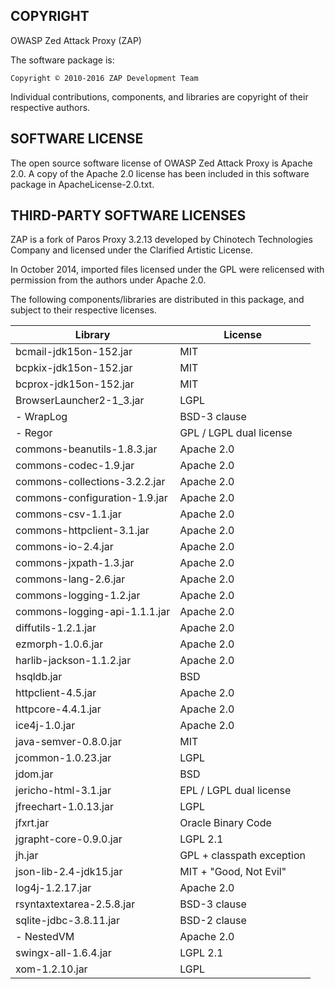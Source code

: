 COPYRIGHT
---------

OWASP Zed Attack Proxy (ZAP)

The software package is:

    Copyright © 2010-2016 ZAP Development Team

Individual contributions, components, and libraries are copyright of their
respective authors.

SOFTWARE LICENSE
----------------

The open source software license of OWASP Zed Attack Proxy is Apache 2.0.
A copy of the Apache 2.0 license has been included in this software package
in ApacheLicense-2.0.txt.

THIRD-PARTY SOFTWARE LICENSES
-----------------------------

ZAP is a fork of Paros Proxy 3.2.13 developed by Chinotech Technologies Company
and licensed under the Clarified Artistic License.

In October 2014, imported files licensed under the GPL were relicensed with
permission from the authors under Apache 2.0.

The following components/libraries are distributed in this package,
and subject to their respective licenses.

| Library                       | License                   |
|-------------------------------|---------------------------|
| bcmail-jdk15on-152.jar        | MIT                       |
| bcpkix-jdk15on-152.jar        | MIT                       |
| bcprox-jdk15on-152.jar        | MIT                       |
| BrowserLauncher2-1_3.jar      | LGPL                      |
| - WrapLog                     | BSD-3 clause              |
| - Regor                       | GPL / LGPL dual license   |
| commons-beanutils-1.8.3.jar   | Apache 2.0                |
| commons-codec-1.9.jar         | Apache 2.0                |
| commons-collections-3.2.2.jar | Apache 2.0                |
| commons-configuration-1.9.jar | Apache 2.0                |
| commons-csv-1.1.jar           | Apache 2.0                |
| commons-httpclient-3.1.jar    | Apache 2.0                |
| commons-io-2.4.jar            | Apache 2.0                |
| commons-jxpath-1.3.jar        | Apache 2.0                |
| commons-lang-2.6.jar          | Apache 2.0                |
| commons-logging-1.2.jar       | Apache 2.0                |
| commons-logging-api-1.1.1.jar | Apache 2.0                |
| diffutils-1.2.1.jar           | Apache 2.0                |
| ezmorph-1.0.6.jar             | Apache 2.0                |
| harlib-jackson-1.1.2.jar      | Apache 2.0                |
| hsqldb.jar                    | BSD                       |
| httpclient-4.5.jar            | Apache 2.0                |
| httpcore-4.4.1.jar            | Apache 2.0                |
| ice4j-1.0.jar                 | Apache 2.0                |
| java-semver-0.8.0.jar         | MIT                       |
| jcommon-1.0.23.jar            | LGPL                      |
| jdom.jar                      | BSD                       |
| jericho-html-3.1.jar          | EPL / LGPL dual license   |
| jfreechart-1.0.13.jar         | LGPL                      |
| jfxrt.jar                     | Oracle Binary Code        |
| jgrapht-core-0.9.0.jar        | LGPL 2.1                  |
| jh.jar                        | GPL + classpath exception |
| json-lib-2.4-jdk15.jar        | MIT + "Good, Not Evil"    |
| log4j-1.2.17.jar              | Apache 2.0                |
| rsyntaxtextarea-2.5.8.jar     | BSD-3 clause              |
| sqlite-jdbc-3.8.11.jar        | BSD-2 clause              |
| - NestedVM                    | Apache 2.0                |
| swingx-all-1.6.4.jar          | LGPL 2.1                  |
| xom-1.2.10.jar                | LGPL                      |

